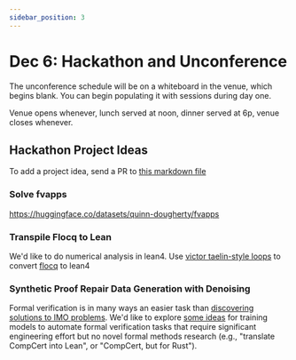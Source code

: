 ```yaml
---
sidebar_position: 3
---
```


# Dec 6: Hackathon and Unconference

The unconference schedule will be on a whiteboard in the venue, which begins blank. You can begin populating it with sessions during day one.

Venue opens whenever, lunch served at noon, dinner served at 6p, venue closes whenever.

## Hackathon Project Ideas

To add a project idea, send a PR to [this markdown file](https://github.com/quinn-dougherty/proof-scaling-meeting/tree/master/docs)

### Solve fvapps

https://huggingface.co/datasets/quinn-dougherty/fvapps

### Transpile Flocq to Lean

We'd like to do numerical analysis in lean4. Use [victor taelin-style loops](https://github.com/VictorTaelin/AI-scripts) to convert [flocq](https://flocq.gitlabpages.inria.fr/) to lean4

### Synthetic Proof Repair Data Generation with Denoising

Formal verification is in many ways an easier task than [discovering solutions to IMO problems](https://deepmind.google/discover/blog/ai-solves-imo-problems-at-silver-medal-level/).  We'd like to explore [some ideas](https://docs.google.com/document/d/1R4HkreEUVLn1_LavdkigXIthwZbs4unNEWCTibWuhOk/edit?usp=sharing) for training models to automate formal verification tasks that require significant engineering effort but no novel formal methods research (e.g., "translate CompCert into Lean", or "CompCert, but for Rust").

